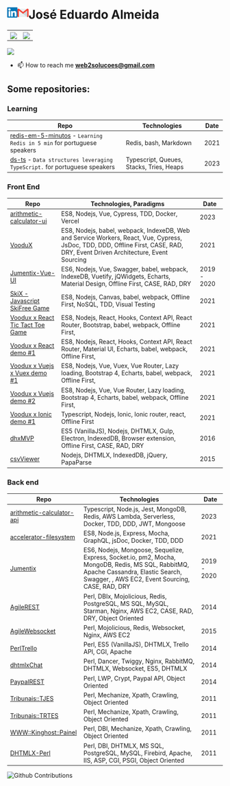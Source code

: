 # José Eduardo Almeida <a href="https://www.linkedin.com/in/eduardo-perotta-de-almeida/"> <img align="left" alt="José Eduardo Almeida | Linkedin" width="24px" src="https://github.com/web2solutions/web2solutions/blob/main/Linkedin.svg" /> </a> <a href="mailto:web2solucoes@gmail.com"> <img align="left" alt="José Eduardo Almeida | Gmail" width="26px" src="https://github.com/web2solutions/web2solutions/blob/main/Gmail.svg" /> </a>

<table>
<tr>
  <td>
    <a href="https://wakatime.com/@web2solutions">
      <img align="center" src="https://github-readme-stats.vercel.app/api/wakatime?username=web2solutions&layout=compact&hide=shell,php,perl6,html,smarty,yaml,toml,text,asciidoc,ini,tsconfig,charmci,scss,batchfile,other" />
    </a>
  </td>
  <td>
    <img align="center" src="https://github-readme-stats.vercel.app/api/top-langs/?username=web2solutions&size_weight=0&count_weight=1&langs_count=120&hide=Dockerfile,css,html,makefile,stylus,smarty,pug&layout=compact" />
  </td>
</tr>
</table>





<a href="https://github.com/web2solutions/generic-access-counter">
  <img align="center" src="https://generic-access-counter.vercel.app/api/counter-text" />
</a>



- 📫 How to reach me **web2solucoes@gmail.com**


## Some repositories:

### Learning
| Repo                                    |  Technologies                 |  Date                 |
| --------------------------------------- | ----------------------------- | ----------------------------- |
|  [redis-em-5-minutos][22] - `Learning Redis in 5 min` for portuguese speakers  |  Redis, bash, Markdown  | 2021 |
|  [ds-ts][23] - `Data structures leveraging TypeScript.` for portuguese speakers  |  Typescript, Queues, Stacks, Tries, Heaps  | 2023 |

### Front End

| Repo                                    |  Technologies, Paradigms                 |  Date                 |
| --------------------------------------- | ----------------------------- | ----------------------------- |
|  [arithmetic-calculator-ui][26]  |  ES8, Nodejs, Vue, Cypress, TDD, Docker, Vercel | 2023|
|  [VooduX][1]  |  ES8, Nodejs, babel, webpack, IndexeDB, Web and Service Workers, React, Vue, Cypress, JsDoc, TDD, DDD, Offline First, CASE, RAD, DRY, Event Driven Architecture, Event Sourcing | 2021|
|  [Jumentix-Vue-UI][18]  |  ES6, Nodejs, Vue, Swagger, babel, webpack, IndexeDB, Vuetify, jQWidgets, Echarts, Material Design, Offline First, CASE, RAD, DRY | 2019 - 2020 |
|  [SkiX - Javascript SkiFree Game][25]  |  ES8, Nodejs, Canvas, babel, webpack, Offline First, NoSQL, TDD, Visual Testing | 2021 |
|  [Voodux x React Tic Tact Toe Game][24]  |  ES8, Nodejs, React, Hooks, Context API, React Router, Bootstrap, babel, webpack, Offline First, | 2021 |
|  [Voodux x React demo #1][2]  |  ES8, Nodejs, React, Hooks, Context API, React Router, Material UI, Echarts, babel, webpack, Offline First, | 2021 |
|  [Voodux x Vuejs x Vuex demo #1][21]  |  ES8, Nodejs, Vue, Vuex, Vue Router, Lazy loading, Bootstrap 4, Echarts, babel, webpack, Offline First,  | 2021 |
|  [Voodux x Vuejs demo #2][3]  |  ES8, Nodejs, Vue, Vue Router, Lazy loading, Bootstrap 4, Echarts, babel, webpack, Offline First,  | 2021 |
|  [Voodux x Ionic demo #1][4]  |  Typescript, Nodejs, Ionic, Ionic router, react, Offline First  | 2021 |
|  [dhxMVP][5]  |  ES5 (VanillaJS), Nodejs, DHTMLX, Gulp, Electron, IndexedDB, Browser extension, Offline First, CASE, RAD, DRY  | 2016 |
|  [csvViewer][6]  |  Nodejs, DHTMLX, IndexedDB, jQuery, PapaParse  | 2015 |


### Back end

| Repo                                    |  Technologies                 |  Date                 |
| --------------------------------------- | ----------------------------- | ----------------------------- |
|  [arithmetic-calculator-api][27]  |  Typescript, Node.js, Jest, MongoDB, Redis, AWS Lambda, Serverless, Docker, TDD, DDD, JWT, Mongoose  | 2023 |
|  [accelerator-filesystem][20]  |  ES8, Node.js, Express, Mocha, GraphQL, jsDoc, Docker, TDD, DDD  | 2021 |
|  [Jumentix][19]  |  ES6,  Nodejs, Mongoose, Sequelize, Express, Socket.io, pm2, Mocha, MongoDB, Redis, MS SQL, RabbitMQ, Apache Cassandra, Elastic Search, Swagger, , AWS EC2, Event Sourcing, CASE, RAD, DRY | 2019 - 2020|
|  [AgileREST][7]  |  Perl, DBIx, Mojolicious, Redis, PostgreSQL, MS SQL, MySQL, Starman, Nginx, AWS EC2, CASE, RAD, DRY, Object Oriented  | 2014 |
|  [AgileWebsocket][8]  | Perl, Mojolicious, Redis, Websocket, Nginx, AWS EC2  | 2015 |
|  [PerlTrello][9]  | Perl, ES5 (VanillaJS), DHTMLX, Trello API, CGI, Apache | 2014 |
|  [dhtmlxChat][10]  | Perl, Dancer, Twiggy, Nginx, RabbitMQ, DHTMLX, Websocket, ES5, DHTMLX | 2014 |
|  [PaypalREST][17]  | Perl, LWP, Crypt, Paypal API, Object Oriented | 2014 |
|  [Tribunais::TJES][14]  | Perl, Mechanize, Xpath, Crawling, Object Oriented | 2011 |
|  [Tribunais::TRTES][15]  | Perl, Mechanize, Xpath, Crawling, Object Oriented | 2011 |
|  [WWW::Kinghost::Painel][16]  | Perl, DBI, Mechanize, Xpath, Crawling, Object Oriented | 2011 |
|  [DHTMLX-Perl][11]  | Perl, DBI, DHTMLX, MS SQL, PostgreSQL, MySQL, Firebird, Apache, IIS, ASP, CGI, PSGI, Object Oriented | 2011 |



![Github Contributions](https://github-readme-streak-stats.herokuapp.com/?user=web2solutions)


[1]: https://web2solutions.github.io/voodux/code/index.html
[2]: https://github.com/web2solutions/voodux-react-context-api-demo
[3]: https://github.com/web2solutions/voodux-vue-simple-demo
[4]: https://github.com/web2solutions/test
[5]: https://github.com/web2solutions/dhxMVP
[6]: https://github.com/web2solutions/csvViewer
[7]: https://github.com/web2solutions/AgileREST
[8]: https://github.com/web2solutions/AgileWebsocket
[9]: https://github.com/web2solutions/PerlTrello
[10]: https://github.com/web2solutions/dhtmlxChat
[11]: https://github.com/web2solutions/DHTMLX-Perl
[12]: https://metacpan.org/pod/DHTMLX::Connector
[13]: https://metacpan.org/pod/DHTMLX::Core
[14]: https://metacpan.org/release/Tribunais-TJES
[15]: https://metacpan.org/release/Tribunais-TRTES
[16]: https://metacpan.org/release/WWW-Kinghost-Painel
[17]: https://github.com/web2solutions/PaypalREST
[18]: https://github.com/web2solutions/Jumentix-Vue-UI
[19]: https://github.com/web2solutions/Jumentix
[20]: https://github.com/web2solutions/accelerator-filesystem
[21]: https://github.com/web2solutions/voodux-vue-vuex-demo
[22]: https://web2solutions.github.io/redis-em-5-minutos/
[23]: https://github.com/web2solutions/ds-ts
[24]: https://github.com/web2solutions/voodux-react-tic-tac-toe
[25]: https://github.com/web2solutions/skix
[26]: https://github.com/web2solutions/arithmetic-calculator-ui
[27]: https://github.com/web2solutions/arithmetic-calculator-api